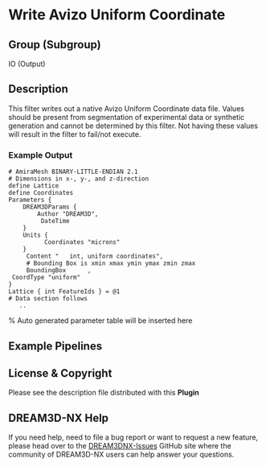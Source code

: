 # Write Avizo Uniform Coordinate

## Group (Subgroup)

IO (Output)

## Description

This filter writes out a native Avizo Uniform Coordinate data file. Values should be present from segmentation of experimental data or synthetic generation and cannot be determined by this filter. Not having these values will result in the filter to fail/not execute.

### Example Output

    # AmiraMesh BINARY-LITTLE-ENDIAN 2.1
    # Dimensions in x-, y-, and z-direction
    define Lattice
    define Coordinates
    Parameters {
        DREAM3DParams {
            Author "DREAM3D",
             DateTime     
        }
        Units {
              Coordinates "microns"
        }
         Content "   int, uniform coordinates",
         # Bounding Box is xmin xmax ymin ymax zmin zmax
         BoundingBox      ,
     CoordType "uniform"
    }
    Lattice { int FeatureIds } = @1
    # Data section follows
       .. 

% Auto generated parameter table will be inserted here

## Example Pipelines

## License & Copyright

Please see the description file distributed with this **Plugin**

## DREAM3D-NX Help

If you need help, need to file a bug report or want to request a new feature, please head over to the [DREAM3DNX-Issues](https://github.com/BlueQuartzSoftware/DREAM3DNX-Issues/discussions) GitHub site where the community of DREAM3D-NX users can help answer your questions.
